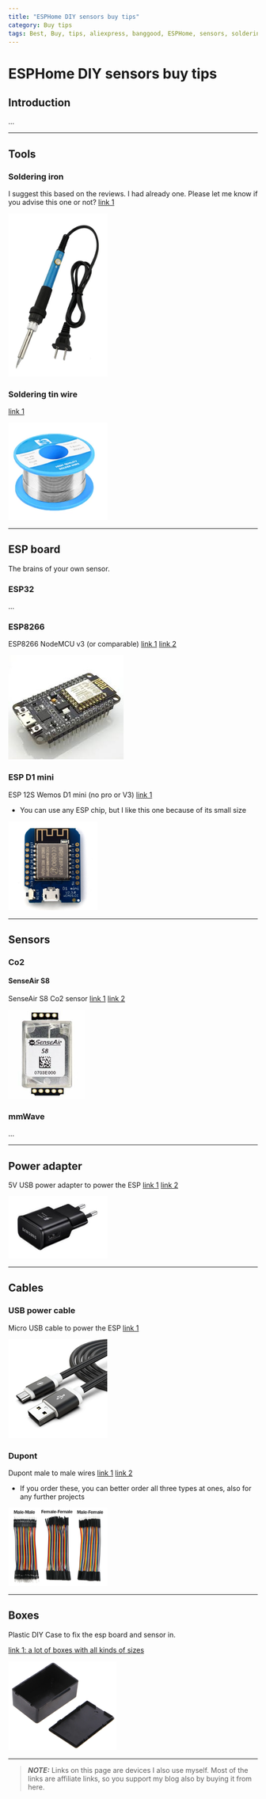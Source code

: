```yaml
---
title: "ESPHome DIY sensors buy tips"
category: Buy tips
tags: Best, Buy, tips, aliexpress, banggood, ESPHome, sensors, soldering
---
```

# ESPHome DIY sensors buy tips

## Introduction

...

---

## Tools

### Soldering iron
I suggest this based on the reviews. I had already one. Please let me know if you advise this one or not?
  [link 1](https://s.click.aliexpress.com/e/_DEDR08n)

<img src="../esphome/images/soldering_iron.webp" alt="soldering iron" width="200px"/>

### Soldering tin wire
  [link 1](https://s.click.aliexpress.com/e/_DEDR08n)

<img src="../esphome/images/soldering_tin_wire.png" alt="soldering tin wire" width="200px"/>

---

## ESP board

The brains of your own sensor.

### ESP32

...

### ESP8266

ESP8266 NodeMCU v3 (or comparable) [link 1](https://s.click.aliexpress.com/e/_EIwdbqH) [link 2](https://s.click.aliexpress.com/e/_mPJWRqE)

![ESP8266 NodeMCU v3](../esphome/images/esp8266_nodemcu.jpg "ESP8266 nodeMCU v3")

### ESP D1 mini

ESP 12S Wemos D1 mini (no pro or V3) [link 1](https://s.click.aliexpress.com/e/_ooKDQkk)
  * You can use any ESP chip, but I like this one because of its small size

<img src="../esphome/images/esp_d1_mini.jpg" height="180px" alt="ESP D1 mini" />

---

## Sensors

### Co2

#### SenseAir S8

SenseAir S8 Co2 sensor [link 1](https://s.click.aliexpress.com/e/_mM6V8we) [link 2](https://s.click.aliexpress.com/e/_oCFOEJ6)

<img src="../esphome/co2_images/senseair_s8.jpg" height="180px" alt="SenseAir S8 Co2 sensor" />


### mmWave

...

---
## Power adapter

5V USB power adapter to power the ESP [link 1](https://s.click.aliexpress.com/e/_EQrXcuH) [link 2](https://s.click.aliexpress.com/e/_mqQDOme)

<img src="../esphome/images/5v_power_adapter.jpg" alt="5V USB power adapter" width="200px"/>

---

## Cables

### USB power cable

Micro USB cable to power the ESP [link 1](https://s.click.aliexpress.com/e/_onj6tZi)

![Micro USB cable](../esphome/images/micro_usb_cable.jpg "Micro USB cable")

### Dupont

Dupont male to male wires [link 1](https://s.click.aliexpress.com/e/_DEy2mvt) [link 2](https://s.click.aliexpress.com/e/_EIjrYwZ)
  * If you order these, you can better order all three types at ones, also for any further projects

<img src="../esphome/images/dupont_cable_mix.webp" alt="Dupont male to male wires" width="200px"/>

---
## Boxes

Plastic DIY Case to fix the esp board and sensor in.

 [link 1: a lot of boxes with all kinds of sizes](https://s.click.aliexpress.com/e/_DDALbXD)

<img src="../esphome/images/diy_cases.png" height="180px" alt="DIY cases" />

---

> **_NOTE:_** Links on this page are devices I also use myself. Most of the links are affiliate links, so you support my blog also by buying it from here.
